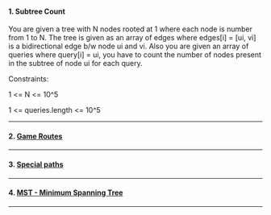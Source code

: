 #### 1. Subtree Count

You are given a tree with N nodes rooted at 1 where each node is number from 1 to N. The tree is given as
an array of edges where edges[i] = [ui, vi] is a bidirectional edge b/w node ui and vi.
Also you are given an array of queries where query[i] = ui, you have to count the number of nodes present in the subtree of node ui for each query.

Constraints:

1 <= N <= 10^5

1 <= queries.length <= 10^5

---

#### 2. [ Game Routes ](https://cses.fi/problemset/task/1681)

---

#### 3. [ Special paths ](https://www.hackerearth.com/practice/algorithms/searching/binary-search/practice-problems/algorithm/special-path-b3ac37d0/?purpose=signup&source=problem-page&update=google)

---

#### 4. [ MST - Minimum Spanning Tree ](https://www.spoj.com/problems/MST/)

---
